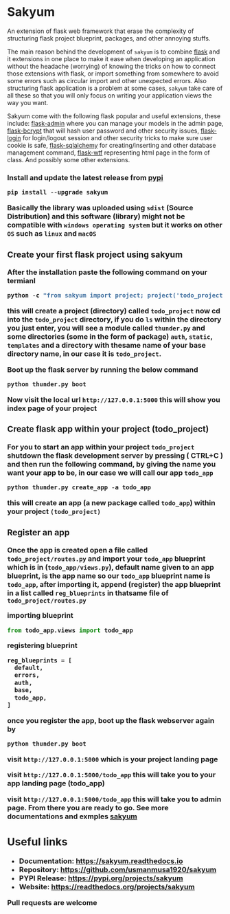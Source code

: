 
# Sakyum

An extension of flask web framework that erase the complexity of structuring flask project blueprint, packages, and other annoying stuffs.

The main reason behind the development of `sakyum` is to combine <a href="https://flask.palletsprojects.com">flask</a> and it extensions in one place to make it ease when developing an application without the headache (worrying) of knowing the tricks on how to connect those extensions with flask, or import something from somewhere to avoid some errors such as circular import and other unexpected errors. Also structuring flask application is a problem at some cases, `sakyum` take care of all these so that you will only focus on writing your application views the way you want.

Sakyum come with the following flask popular and useful extensions, these include: <a href="https://flask-admin.readthedocs.io">flask-admin</a> where you can manage your models in the admin page, <a href="https://flask-bcrypt.readthedocs.io">flask-bcrypt</a> that will hash user password and other security issues, <a href="https://flask-login.readthedocs.io">flask-login</a> for login/logout session and other security tricks to make sure user cookie is safe, <a href="https://flask-sqlalchemy.palletsprojects.com">flask-sqlalchemy</a> for creating/inserting and other database management command, <a href="https://flask-wtf.readthedocs.io">flask-wtf</a> representing html page in the form of class. And possibly some other extensions.

<h3><Installation</h3>

Install and update the latest release from <a href="https://pypi.org/project/sakyum">pypi</a>

```py
pip install --upgrade sakyum
```

Basically the library was uploaded using `sdist` (Source Distribution) and this software (library) might not be compatible with `windows operating system` but it works on other `OS` such as `linux` and `macOS`

<h3>Create your first flask project using sakyum</h3>

After the installation paste the following command on your termianl

```py
python -c "from sakyum import project; project('todo_project')"
```

this will create a project (directory) called `todo_project` now cd into the `todo_project` directory, if you do `ls` within the directory you just enter, you will see a module called `thunder.py` and some directories (some in the form of package) `auth`, `static`, `templates` and a directory with thesame name of your base directory name, in our case it is `todo_project`.

Boot up the flask server by running the below command

```py
python thunder.py boot
```

Now visit the local url `http://127.0.0.1:5000` this will show you index page of your project

<h3>Create flask app within your project (todo_project)</h3>

For you to start an app within your project `todo_project` shutdown the flask development server by pressing ( CTRL+C ) and then run the following command, by giving the name you want your app to be, in our case we will call our app `todo_app`

```py
python thunder.py create_app -a todo_app
```

this will create an app (a new package called `todo_app`) within your project `(todo_project)`

<h3>Register an app</h3>

Once the app is created open a file called `todo_project/routes.py` and import your `todo_app` blueprint which is in (`todo_app/views.py`), default name given to an app blueprint, is the app name so our `todo_app` blueprint name is `todo_app`, after importing it, append (register) the app blueprint in a list called `reg_blueprints` in thatsame file of `todo_project/routes.py`

importing blueprint

```py
from todo_app.views import todo_app
```

registering blueprint

```py
reg_blueprints = [
  default,
  errors,
  auth,
  base,
  todo_app,
]
```

once you register the app, boot up the flask webserver again by

```py
python thunder.py boot
```

visit `http://127.0.0.1:5000` which is your project landing page

visit `http://127.0.0.1:5000/todo_app` this will take you to your app landing page (todo_app)

visit `http://127.0.0.1:5000/todo_app` this will take you to admin page. From there you are ready to go. See more documentations and exmples <a href="https://sakyum.readthedocs.io">sakyum</a>

## Useful links

- Documentation: https://sakyum.readthedocs.io
- Repository: https://github.com/usmanmusa1920/sakyum
- PYPI Release: https://pypi.org/projects/sakyum
- Website: https://readthedocs.org/projects/sakyum

Pull requests are welcome
